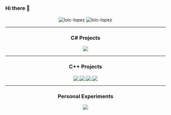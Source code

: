 ### Hi there 👋

<div align="center">

  <img align="center" src="https://github-readme-stats.vercel.app/api?username=loic-lopez&show_icons=true&theme=vue-dark&include_all_commits=true&count_private=true" alt="loic-lopez" />
  <img align="center" src="https://github-readme-stats.vercel.app/api/top-langs/?username=loic-lopez&layout=compact&theme=vue-dark&langs_count=10&hide=css,html" alt="loic-lopez" />
  <hr/>
  <h3 align="center">C# Projects</h3>
  <a href="https://github.com/loic-lopez/UMVC">
    <img align="center" src="https://github-readme-stats.vercel.app/api/pin/?username=loic-lopez&repo=UMVC&theme=vue-dark" />
  </a>
  <hr/>
  <h3 align="center">C++ Projects</h3>
  <a href="https://github.com/loic-lopez/cpp_rtype">
    <img align="center" src="https://github-readme-stats.vercel.app/api/pin/?username=loic-lopez&repo=cpp_rtype&theme=vue-dark" />
  </a>
  <a href="https://github.com/loic-lopez/cpp_indie_studio">
    <img align="center" src="https://github-readme-stats.vercel.app/api/pin/?username=loic-lopez&repo=cpp_indie_studio&theme=vue-dark" />
  </a>
   <a href="https://github.com/loic-lopez/cpp_arcade">
    <img align="center" src="https://github-readme-stats.vercel.app/api/pin/?username=loic-lopez&repo=cpp_arcade&theme=vue-dark" />
  </a>
  <a href="https://github.com/loic-lopez/cpp_zia">
    <img align="center" src="https://github-readme-stats.vercel.app/api/pin/?username=loic-lopez&repo=cpp_zia&theme=vue-dark" />
  </a>
  <hr/>
  <h3 align="center">Personal Experiments</h3>
  <a href="https://github.com/loic-lopez/leaf">
    <img align="center" src="https://github-readme-stats.vercel.app/api/pin/?username=loic-lopez&repo=leaf&theme=vue-dark" />
  </a>
</div>
